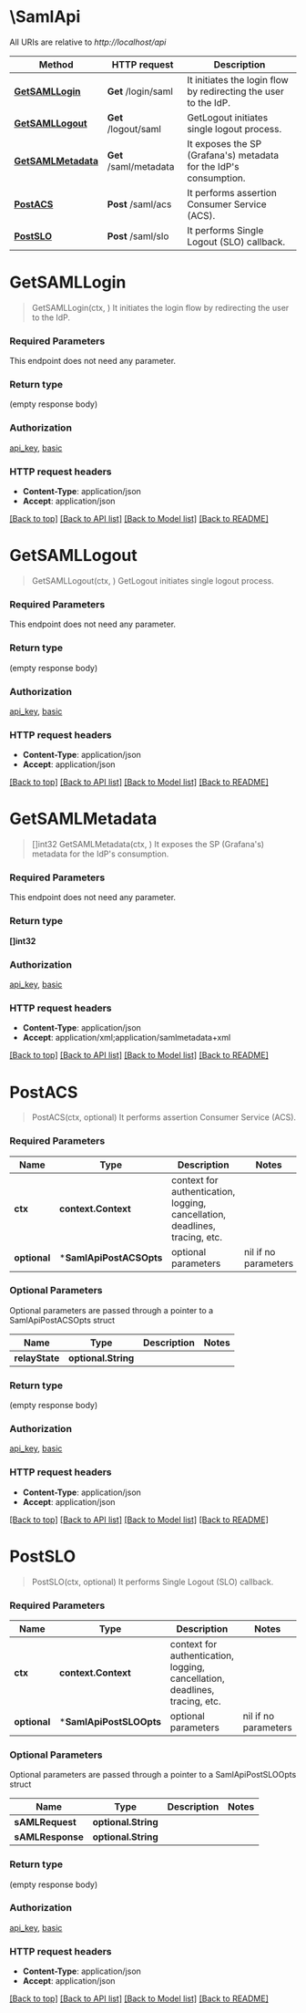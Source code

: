 # \SamlApi

All URIs are relative to *http://localhost/api*

Method | HTTP request | Description
------------- | ------------- | -------------
[**GetSAMLLogin**](SamlApi.md#GetSAMLLogin) | **Get** /login/saml | It initiates the login flow by redirecting the user to the IdP.
[**GetSAMLLogout**](SamlApi.md#GetSAMLLogout) | **Get** /logout/saml | GetLogout initiates single logout process.
[**GetSAMLMetadata**](SamlApi.md#GetSAMLMetadata) | **Get** /saml/metadata | It exposes the SP (Grafana&#39;s) metadata for the IdP&#39;s consumption.
[**PostACS**](SamlApi.md#PostACS) | **Post** /saml/acs | It performs assertion Consumer Service (ACS).
[**PostSLO**](SamlApi.md#PostSLO) | **Post** /saml/slo | It performs Single Logout (SLO) callback.


# **GetSAMLLogin**
> GetSAMLLogin(ctx, )
It initiates the login flow by redirecting the user to the IdP.

### Required Parameters
This endpoint does not need any parameter.

### Return type

 (empty response body)

### Authorization

[api_key](../README.md#api_key), [basic](../README.md#basic)

### HTTP request headers

 - **Content-Type**: application/json
 - **Accept**: application/json

[[Back to top]](#) [[Back to API list]](../README.md#documentation-for-api-endpoints) [[Back to Model list]](../README.md#documentation-for-models) [[Back to README]](../README.md)

# **GetSAMLLogout**
> GetSAMLLogout(ctx, )
GetLogout initiates single logout process.

### Required Parameters
This endpoint does not need any parameter.

### Return type

 (empty response body)

### Authorization

[api_key](../README.md#api_key), [basic](../README.md#basic)

### HTTP request headers

 - **Content-Type**: application/json
 - **Accept**: application/json

[[Back to top]](#) [[Back to API list]](../README.md#documentation-for-api-endpoints) [[Back to Model list]](../README.md#documentation-for-models) [[Back to README]](../README.md)

# **GetSAMLMetadata**
> []int32 GetSAMLMetadata(ctx, )
It exposes the SP (Grafana's) metadata for the IdP's consumption.

### Required Parameters
This endpoint does not need any parameter.

### Return type

**[]int32**

### Authorization

[api_key](../README.md#api_key), [basic](../README.md#basic)

### HTTP request headers

 - **Content-Type**: application/json
 - **Accept**: application/xml;application/samlmetadata+xml

[[Back to top]](#) [[Back to API list]](../README.md#documentation-for-api-endpoints) [[Back to Model list]](../README.md#documentation-for-models) [[Back to README]](../README.md)

# **PostACS**
> PostACS(ctx, optional)
It performs assertion Consumer Service (ACS).

### Required Parameters

Name | Type | Description  | Notes
------------- | ------------- | ------------- | -------------
 **ctx** | **context.Context** | context for authentication, logging, cancellation, deadlines, tracing, etc.
 **optional** | ***SamlApiPostACSOpts** | optional parameters | nil if no parameters

### Optional Parameters
Optional parameters are passed through a pointer to a SamlApiPostACSOpts struct

Name | Type | Description  | Notes
------------- | ------------- | ------------- | -------------
 **relayState** | **optional.String**|  | 

### Return type

 (empty response body)

### Authorization

[api_key](../README.md#api_key), [basic](../README.md#basic)

### HTTP request headers

 - **Content-Type**: application/json
 - **Accept**: application/json

[[Back to top]](#) [[Back to API list]](../README.md#documentation-for-api-endpoints) [[Back to Model list]](../README.md#documentation-for-models) [[Back to README]](../README.md)

# **PostSLO**
> PostSLO(ctx, optional)
It performs Single Logout (SLO) callback.

### Required Parameters

Name | Type | Description  | Notes
------------- | ------------- | ------------- | -------------
 **ctx** | **context.Context** | context for authentication, logging, cancellation, deadlines, tracing, etc.
 **optional** | ***SamlApiPostSLOOpts** | optional parameters | nil if no parameters

### Optional Parameters
Optional parameters are passed through a pointer to a SamlApiPostSLOOpts struct

Name | Type | Description  | Notes
------------- | ------------- | ------------- | -------------
 **sAMLRequest** | **optional.String**|  | 
 **sAMLResponse** | **optional.String**|  | 

### Return type

 (empty response body)

### Authorization

[api_key](../README.md#api_key), [basic](../README.md#basic)

### HTTP request headers

 - **Content-Type**: application/json
 - **Accept**: application/json

[[Back to top]](#) [[Back to API list]](../README.md#documentation-for-api-endpoints) [[Back to Model list]](../README.md#documentation-for-models) [[Back to README]](../README.md)

